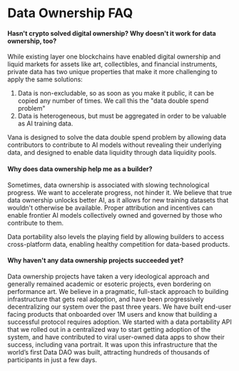# Data Ownership FAQ

#### Hasn't crypto solved digital ownership? Why doesn't it work for data ownership, too?&#x20;

While existing layer one blockchains have enabled digital ownership and liquid markets for assets like art, collectibles, and financial instruments, private data has two unique properties that make it more challenging to apply the same solutions:

1. Data is non-excludable, so as soon as you make it public, it can be copied any number of times. We call this the "data double spend problem"
2. Data is heterogeneous, but must be aggregated in order to be valuable as AI training data.

Vana is designed to solve the data double spend problem by allowing data contributors to contribute to AI models without revealing their underlying data, and designed to enable data liquidity through data liquidity pools.&#x20;

#### Why does data ownership help me as a builder?&#x20;

Sometimes, data ownership is associated with slowing technological progress. We want to accelerate progress, not hinder it. We believe that true data ownership unlocks better AI, as it allows for new training datasets that wouldn't otherwise be available. Proper attribution and incentives can enable frontier AI models collectively owned and governed by those who contribute to them.&#x20;

Data portability also levels the playing field by allowing builders to access cross-platform data, enabling healthy competition for data-based products.&#x20;

#### Why haven't any data ownership projects succeeded yet?

Data ownership projects have taken a very ideological approach and generally remained academic or esoteric projects, even bordering on performance art. We believe in a pragmatic, full-stack approach to building infrastructure that gets real adoption, and have been progressively decentralizing our system over the past three years. We have built end-user facing products that onboarded over 1M users and know that building a successful protocol requires adoption. We started with a data portability API that we rolled out in a centralized way to start getting adoption of the system, and have contributed to viral user-owned data apps to show their success, including vana portrait. It was upon this infrastructure that the world’s first Data DAO was built, attracting hundreds of thousands of participants in just a few days.&#x20;
